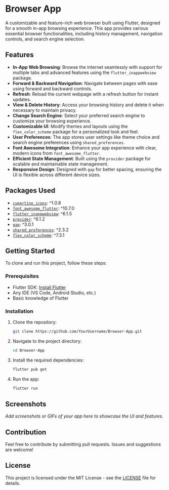 # Browser App

A customizable and feature-rich web browser built using Flutter, designed for a smooth in-app browsing experience. This app provides various essential browser functionalities, including history management, navigation controls, and search engine selection.

## Features

- **In-App Web Browsing**: Browse the internet seamlessly with support for multiple tabs and advanced features using the `flutter_inappwebview` package.
- **Forward & Backward Navigation**: Navigate between pages with ease using forward and backward controls.
- **Refresh**: Reload the current webpage with a refresh button for instant updates.
- **View & Delete History**: Access your browsing history and delete it when necessary to maintain privacy.
- **Change Search Engine**: Select your preferred search engine to customize your browsing experience.
- **Customizable UI**: Modify themes and layouts using the `flex_color_scheme` package for a personalized look and feel.
- **User Preferences**: The app stores user settings like theme choice and search engine preferences using `shared_preferences`.
- **Font Awesome Integration**: Enhance your app experience with clear, modern icons from `font_awesome_flutter`.
- **Efficient State Management**: Built using the `provider` package for scalable and maintainable state management.
- **Responsive Design**: Designed with `gap` for better spacing, ensuring the UI is flexible across different device sizes.

## Packages Used

- [`cupertino_icons`](https://pub.dev/packages/cupertino_icons): ^1.0.8
- [`font_awesome_flutter`](https://pub.dev/packages/font_awesome_flutter): ^10.7.0
- [`flutter_inappwebview`](https://pub.dev/packages/flutter_inappwebview): ^6.1.5
- [`provider`](https://pub.dev/packages/provider): ^6.1.2
- [`gap`](https://pub.dev/packages/gap): ^3.0.1
- [`shared_preferences`](https://pub.dev/packages/shared_preferences): ^2.3.2
- [`flex_color_scheme`](https://pub.dev/packages/flex_color_scheme): ^7.3.1

## Getting Started

To clone and run this project, follow these steps:

### Prerequisites

- Flutter SDK: [Install Flutter](https://flutter.dev/docs/get-started/install)
- Any IDE (VS Code, Android Studio, etc.)
- Basic knowledge of Flutter

### Installation

1. Clone the repository:

    ```bash
    git clone https://github.com/YourUsername/Browser-App.git
    ```

2. Navigate to the project directory:

    ```bash
    cd Browser-App
    ```

3. Install the required dependencies:

    ```bash
    flutter pub get
    ```

4. Run the app:

    ```bash
    flutter run
    ```

## Screenshots

_Add screenshots or GIFs of your app here to showcase the UI and features._

## Contribution

Feel free to contribute by submitting pull requests. Issues and suggestions are welcome!

## License

This project is licensed under the MIT License - see the [LICENSE](LICENSE) file for details.
